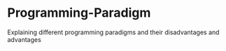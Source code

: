 # Programming-Paradigm
Explaining different programming paradigms and their disadvantages and advantages
